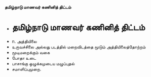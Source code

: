 **தமிழ்நாடு மாணவர் கணினித் திட்டம்**
- # தமிழ்நாடு மாணவர் கணினித் திட்டம்
- n. அத்தியிலை
- உருவச்சிலை அல்லது படத்தில் மறைவிடத்தை மூடும் அத்தியிலைத்தோற்றம்
- மூடிமறைக்கும் வகை
- போதா உடை
- பாசாங்கு ஒழுக்கமுடைய மழுப்புதல்
- சமாளிப்புமுறை.

